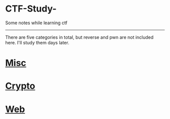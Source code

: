 # CTF-Study-
Some notes while learning ctf

---

There are five categories in total, but reverse and pwn are not included here.
I'll study them days later.

# [Misc](./Misc.md)

# [Crypto](Crypto.md)

# [Web](Web)


